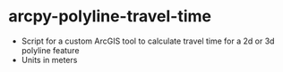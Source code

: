 # arcpy-polyline-travel-time

* Script for a custom ArcGIS tool to calculate travel time for a 2d or 3d polyline feature
* Units in meters
